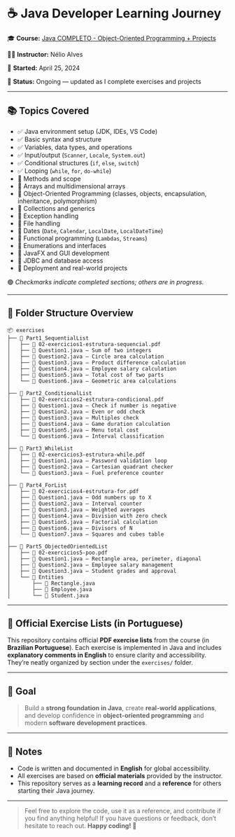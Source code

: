 # ☕ Java Developer Learning Journey

🎓 **Course:** [Java COMPLETO - Object-Oriented Programming + Projects](https://www.udemy.com/course/java-curso-completo/)

👨‍🏫 **Instructor:** Nélio Alves

📅 **Started:** April 25, 2024

📁 **Status:** Ongoing — updated as I complete exercises and projects 

---

## 📚 Topics Covered

* ✅ Java environment setup (JDK, IDEs, VS Code)
* ✅ Basic syntax and structure
* ✅ Variables, data types, and operations
* ✅ Input/output (`Scanner`, `Locale`, `System.out`)
* ✅ Conditional structures (`if`, `else`, `switch`)
* ✅ Looping (`while`, `for`, `do-while`)
* 🔄 Methods and scope
* 🔄 Arrays and multidimensional arrays
* 🔄 Object-Oriented Programming (classes, objects, encapsulation, inheritance, polymorphism)
* 🔄 Collections and generics
* 🔄 Exception handling
* 🔄 File handling
* 🔄 Dates (`Date`, `Calendar`, `LocalDate`, `LocalDateTime`)
* 🔄 Functional programming (`Lambdas`, `Streams`)
* 🔄 Enumerations and interfaces
* 🔄 JavaFX and GUI development
* 🔄 JDBC and database access
* 🔄 Deployment and real-world projects

🟢 *Checkmarks indicate completed sections; others are in progress.*

---

## 📁 Folder Structure Overview

```plaintext
📦 exercises
├── 📂 Part1_SequentialList
│   ├── 📄 02-exercicios1-estrutura-sequencial.pdf
│   ├── 📄 Question1.java – Sum of two integers
│   ├── 📄 Question2.java – Circle area calculation
│   ├── 📄 Question3.java – Product difference calculation
│   ├── 📄 Question4.java – Employee salary calculation
│   ├── 📄 Question5.java – Total cost of two parts
│   └── 📄 Question6.java – Geometric area calculations
│
├── 📂 Part2_ConditionalList
│   ├── 📄 02-exercicios2-estrutura-condicional.pdf
│   ├── 📄 Question1.java – Check if number is negative
│   ├── 📄 Question2.java – Even or odd check
│   ├── 📄 Question3.java – Multiples check
│   ├── 📄 Question4.java – Game duration calculation
│   ├── 📄 Question5.java – Menu total cost
│   └── 📄 Question6.java – Interval classification
│
├── 📂 Part3_WhileList
│   ├── 📄 02-exercicios3-estrutura-while.pdf
│   ├── 📄 Question1.java – Password validation loop
│   ├── 📄 Question2.java – Cartesian quadrant checker
│   └── 📄 Question3.java – Fuel preference counter
│
├── 📂 Part4_ForList
│   ├── 📄 02-exercicios4-estrutura-for.pdf
│   ├── 📄 Question1.java – Odd numbers up to X
│   ├── 📄 Question2.java – Interval counter
│   ├── 📄 Question3.java – Weighted averages
│   ├── 📄 Question4.java – Division with zero check
│   ├── 📄 Question5.java – Factorial calculation
│   ├── 📄 Question6.java – Divisors of N
│   └── 📄 Question7.java – Squares and cubes table
│
├── 📂 Part5_ObjectedOrientedList
│   ├── 📄 02-exercicios5-poo.pdf
│   ├── 📄 Question1.java – Rectangle area, perimeter, diagonal
│   ├── 📄 Question2.java – Employee salary management
│   ├── 📄 Question3.java – Student grades and approval
│   └── 📂 Entities
│       ├── 📄 Rectangle.java
│       ├── 📄 Employee.java
│       └── 📄 Student.java
```

---

## 📝 Official Exercise Lists (in Portuguese)

This repository contains official **PDF exercise lists** from the course (in **Brazilian Portuguese**).
Each exercise is implemented in Java and includes **explanatory comments in English** to ensure clarity and accessibility.
They’re neatly organized by section under the `exercises/` folder.

---

## 🧠 Goal

> Build a **strong foundation in Java**, create **real-world applications**, and develop confidence in **object-oriented programming** and modern **software development practices**.

---

## 📌 Notes

* Code is written and documented in **English** for global accessibility.
* All exercises are based on **official materials** provided by the instructor.
* This repository serves as a **learning record** and a **reference** for others starting their Java journey.

---

> Feel free to explore the code, use it as a reference, and contribute if you find anything helpful!
> If you have questions or feedback, don’t hesitate to reach out.
> **Happy coding! 🚀**